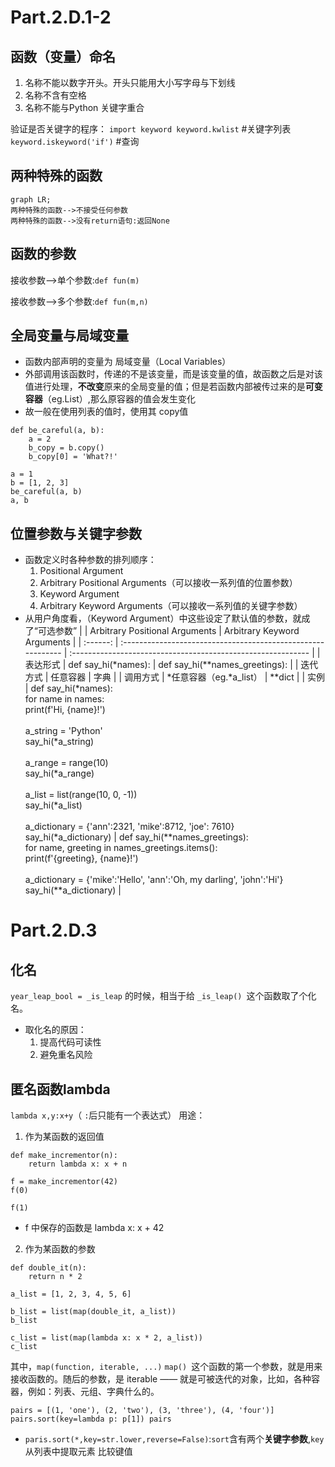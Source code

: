 # Part.2.D.1-2
## 函数（变量）命名
1. 名称不能以数字开头。开头只能用大小写字母与下划线
2. 名称不含有空格
3. 名称不能与Python 关键字重合

验证是否关键字的程序：
`import keyword
keyword.kwlist` #关键字列表
`keyword.iskeyword('if')` #查询

## 两种特殊的函数
```mermaid
graph LR;
两种特殊的函数-->不接受任何参数
两种特殊的函数-->没有return语句:返回None
```
## 函数的参数

接收参数-->单个参数:`def fun(m)`

接收参数-->多个参数:`def fun(m,n)`

## 全局变量与局域变量
- 函数内部声明的变量为 局域变量（Local Variables）
- 外部调用该函数时，传递的不是该变量，而是该变量的值，故函数之后是对该值进行处理，**不改变**原来的全局变量的值；但是若函数内部被传过来的是**可变容器**（eg.List）,那么原容器的值会发生变化
- 故一般在使用列表的值时，使用其 copy值
```
def be_careful(a, b):
    a = 2
    b_copy = b.copy()
    b_copy[0] = 'What?!'

a = 1
b = [1, 2, 3]
be_careful(a, b)
a, b
```
## 位置参数与关键字参数

- 函数定义时各种参数的排列顺序：
  1. Positional Argument
  2. Arbitrary Positional Arguments（可以接收一系列值的位置参数）
  3. Keyword Argument
  4. Arbitrary Keyword Arguments（可以接收一系列值的关键字参数）
- 从用户角度看，（Keyword Argument）中这些设定了默认值的参数，就成了“可选参数”
|          | Arbitrary Positional Arguments                               | Arbitrary Keyword Arguments                                  |
| :------: | :----------------------------------------------------------- | :----------------------------------------------------------- |
| 表达形式 | def say_hi(*names):                                          | def say_hi(**names_greetings):                               |
| 迭代方式 | 任意容器                                                     | 字典                                                         |
| 调用方式 | *任意容器（eg.\*a_list）                                     | **dict                                                       |
|   实例   | def say_hi(\*names):<br/>    for name in names:<br/>        print(f'Hi, {name}!')<br/><br/>a_string = 'Python'<br/>say_hi(\*a_string)<br/><br/>a_range = range(10)<br/>say_hi(\*a_range)<br/><br/>a_list = list(range(10, 0, -1))<br/>say_hi(\*a_list)<br/><br/>a_dictionary = {'ann':2321, 'mike':8712, 'joe': 7610}<br/>say_hi(*a_dictionary) | def say_hi(\**names_greetings):<br/>    for name, greeting in names_greetings.items():<br/>        print(f'{greeting}, {name}!')<br/>        <br/>a_dictionary = {'mike':'Hello', 'ann':'Oh, my darling', 'john':'Hi'}<br/>say_hi(\*\*a_dictionary) |

# Part.2.D.3 
## 化名

`year_leap_bool = _is_leap` 的时候，相当于给 `_is_leap() `这个函数取了个化名。
- 取化名的原因：
  1. 提高代码可读性
  2. 避免重名风险
## 匿名函数lambda
`lambda x,y:x+y`（ `:`后只能有一个表达式）
用途：
1. 作为某函数的返回值
```
def make_incrementor(n):
    return lambda x: x + n

f = make_incrementor(42)
f(0)

f(1)
``` 
- f 中保存的函数是 lambda x: x + 42

2. 作为某函数的参数
```
def double_it(n):
    return n * 2

a_list = [1, 2, 3, 4, 5, 6]

b_list = list(map(double_it, a_list))
b_list

c_list = list(map(lambda x: x * 2, a_list))
c_list
```
其中，`map(function, iterable, ...)` `map() `这个函数的第一个参数，就是用来接收函数的。随后的参数，是 iterable —— 就是可被迭代的对象，比如，各种容器，例如：列表、元组、字典什么的。

`pairs = [(1, 'one'), (2, 'two'), (3, 'three'), (4, 'four')]
pairs.sort(key=lambda p: p[1])
pairs`
- `paris.sort(*,key=str.lower,reverse=False)`:`sort`含有两个**关键字参数**,`key`从列表中提取元素 比较键值

## 